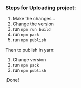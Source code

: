 ### Steps for Uploading project:

1. Make the changes...
2. Change the version
3. run `npm run build`
4. run `npm pack`
5. run `npm publish`

Then to publish in yarn:

1. Change version
2. run `npm pack`
3. run `npm publish`

¡Done!
